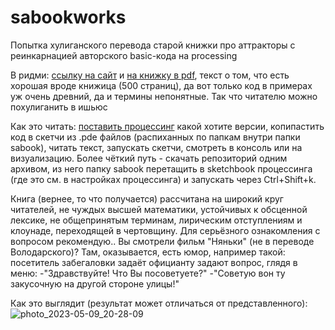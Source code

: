 # sabookworks
Попытка хулиганского перевода старой книжки про аттракторы с реинкарнацией авторского basic-кода на processing

В ридми:
[ссылку на сайт](https://sprott.physics.wisc.edu/SA.HTM) и [на книжку в pdf](https://sprott.physics.wisc.edu/fractals/booktext/sabook.pdf), текст о том, что есть хорошая вроде книжица (500 страниц), да вот только код в примерах уж очень древний, да и термины непонятные. Так что читателю можно похулиганить в ишьюс 

Как это читать: [поставить процессинг](https://processing.org/download) какой хотите версии, копипастить код в скетчи из .pde файлов (распиханных по папкам внутри папки sabook), читать текст, запускать скетчи, смотреть в консоль или на визуализацию. Более чёткий путь - скачать репозиторий одним архивом, из него папку sabook перетащить в  sketchbook процессинга (где это см. в настройках процессинга) и запускать через Ctrl+Shift+k.

Книга (вернее, то что получается) рассчитана на широкий круг читателей, не чуждых высшей математики, устойчивых к обсценной лексике, не общепринятым терминам, лирическим отступлениям и клоунаде, переходящей в чертовщину. Для серьёзного ознакомления с вопросом рекомендую.. Вы смотрели фильм "Няньки" (не в переводе Володарского)? Там, оказывается, есть юмор, например такой: посетитель забегаловки задаёт официанту задают вопрос, глядя в меню: -"Здравствуйте! Что Вы посоветуете?" -"Советую вон ту закусочную на другой стороне улицы!" 

Как это выглядит (результат может отличаться от представленного):
![photo_2023-05-09_20-28-09](https://github.com/Leo5700/sabookworks/assets/5260590/2c2e5f76-1eb3-4d96-8597-fbbf2ef50497)
